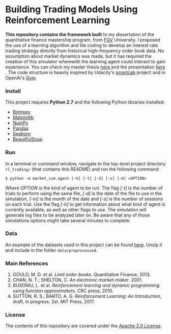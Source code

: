 Building Trading Models Using Reinforcement Learning
==================


**This repository contains the framework built** to my dissertation of the quantitative finance mastership program, from [FGV](http://portal.fgv.br/en/news/fgv-among-worlds-10-best-think-tanks) University. I proposed the use of a learning algorithm and tile coding to develop an interest rate trading strategy directly from historical high-frequency order book data. No assumption about market dynamics was made, but it has required the creation of this simulator wherewith the learning agent could interact to gain experience. You can check my master thesis <a href="" target="_blank">here </a> and the presentation <a href="" target="_blank">here </a>. The code structure is heavily inspired by Udacity's [smartcab](https://github.com/udacity/machine-learning/tree/master/projects/smartcab) project and in OpenAi's [Gym](https://github.com/openai/gym).


### Install
This project requires **Python 2.7** and the following Python libraries installed:

- [Bintrees](https://pypi.python.org/pypi/bintrees/2.0.2)
- [Matplotlib](http://matplotlib.org/)
- [NumPy](http://www.numpy.org/)
- [Pandas](http://pandas.pydata.org)
- [Seaborn](https://web.stanford.edu/~mwaskom/software/seaborn/)
- [BeautifulSoup](https://pypi.python.org/pypi/beautifulsoup4)


### Run
In a terminal or command window, navigate to the top-level project directory `rl_trading/` (that contains this README) and run the following command:

```shell
$ python -m market_sim.agent [-h] [-t] [-d] [-s] [-m] <OPTION>
```

Where *OPTION* is the kind of agent to be run. The flag *[-t]* is the number of trials to perform using the same file, *[-d]* is the date of the file to use in the simulation, *[-m]* is the month of the date and *[-s]* is the number of sessions on each trial. Use the flag *[-h]* to get information about what kind of agent is currently available, as well as other flags to use. The simulation will generate log files to be analyzed later on. Be aware that any of those simulations options might take several minutes to complete.


### Data
An example of the datasets used in this project can be found [here](https://www.dropbox.com/s/xo5ul1h3hmtfw1k/201702.zip?dl=0). Unzip it and include in the folder `data/preprocessed`.


### Main References
1. GOULD, M. D. et al. *Limit order books*. Quantitative Finance, 2013.
2. CHAN, N. T.; SHELTON, C. *An electronic market-maker*. 2001.
3. BUSONIU, L. et al. *Reinforcement learning and dynamic programming using function approximators*. CRC press, 2010.
4. SUTTON, R. S.; BARTO, A. G. *Reinforcement Learning: An Introduction*, draft, in progress. 2st. MIT Press, 2017.


### License
The contents of this repository are covered under the [Apache 2.0 License](LICENSE.md).
